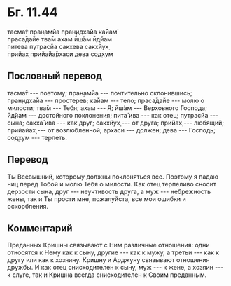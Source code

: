# Бг. 11.44
тасма̄т пран̣амйа пран̣идха̄йа ка̄йам̇<br/>
праса̄дайе тва̄м ахам ӣш́ам ӣд̣йам<br/>
питева путрасйа сакхева сакхйух̣<br/>
прийах̣ прийа̄йа̄рхаси дева сод̣хум
## Пословный перевод

тасма̄т --- поэтому; пран̣амйа --- почтительно склонившись; пран̣идха̄йа ---
простерев; ка̄йам --- тело; праса̄дайе --- молю о милости; тва̄м --- Тебя;
ахам --- Я; ӣш́ам --- Верховного Господа; ӣд̣йам --- достойного
поклонения; пита̄ ива --- как отец; путрасйа --- сына; сакха̄ ива --- как
друг; сакхйух̣ --- от друга; прийах̣ --- любящий; прийа̄йа̄х̣ --- от
возлюбленной; архаси --- должен; дева --- Господь; сод̣хум --- терпеть.

## Перевод

Ты Всевышний, которому должны поклоняться все. Поэтому я падаю ниц перед
Тобой и молю Тебя о милости. Как отец терпеливо сносит дерзости сына,
друг --- неучтивость друга, а муж --- небрежность жены, так и Ты прости
мне, пожалуйста, все мои ошибки и оскорбления.

## Комментарий

Преданных Кришны связывают с Ним различные отношения: одни относятся к
Нему как к сыну, другие --- как к мужу, а третьи --- как к другу или как
к хозяину. Кришну и Арджуну связывают отношения дружбы. И как отец
снисходителен к сыну, муж --- к жене, а хозяин --- к слуге, так и Кришна
всегда снисходителен к Своим преданным.
